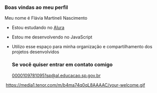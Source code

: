 ### Boas vindas ao meu perfil

Meu nome é Flávia Martineli Nascimento

- Estou estudando no [Alura](https://www.alura.com.br)
- Estou me desenvolvendo no JavaScript
- Utilizo esse espaço para minha organização e compartilhamento dos projetos desenvolvidos

  ### Se você quiser entrar em contato comigo

  00001097810951sp@al.educacao.sp.gov.br

![]()
  https://media1.tenor.com/m/b4ma74q0qL8AAAAC/your-welcome.gif
  
